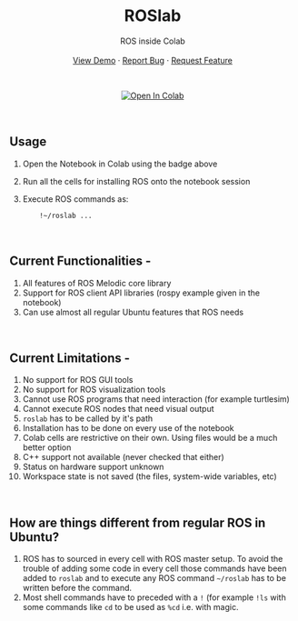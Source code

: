 <p align="center">
  <h1 align="center">ROSlab</h3>

  <p align="center">
    ROS inside Colab
    <br />
    <br />
    <a href="https://github.com/pulkitvyas08/ROSlab">View Demo</a>
    ·
    <a href="https://github.com/pulkitvyas08/ROSlab/issues">Report Bug</a>
    ·
    <a href="https://github.com/pulkitvyas08/ROSlab/issues">Request Feature</a>
  </p>
</p>

</br>
<p align="center">
    <a href=""><img src="https://colab.research.google.com/assets/colab-badge.svg" alt="Open In Colab"></a>
<p>
&nbsp;

## Usage

1. Open the Notebook in Colab using the badge above
2. Run all the cells for installing ROS onto the notebook session
3. Execute ROS commands as:

    ```colab
        !~/roslab ...
    ```

&nbsp;

## Current Functionalities -

1. All features of ROS Melodic core library
2. Support for ROS client API libraries (rospy example given in the notebook)
3. Can use almost all regular Ubuntu features that ROS needs

&nbsp;

## Current Limitations -

1. No support for ROS GUI tools
2. No support for ROS visualization tools
3. Cannot use ROS programs that need interaction (for example turtlesim)
4. Cannot execute ROS nodes that need visual output
5. `roslab` has to be called by it's path
6. Installation has to be done on every use of the notebook
7. Colab cells are restrictive on their own. Using files would be a much better option
8. C++ support not available (never checked that either)
9. Status on hardware support unknown
10. Workspace state is not saved (the files, system-wide variables, etc)

&nbsp;

## How are things different from regular ROS in Ubuntu?

1. ROS has to sourced in every cell with ROS master setup. To avoid the trouble of adding some code in every cell those commands have been added to `roslab` and to execute any ROS command `~/roslab` has to be written before the command.
2. Most shell commands have to preceded with a `!` (for example `!ls` with some commands like `cd` to be used as `%cd` i.e. with magic.
